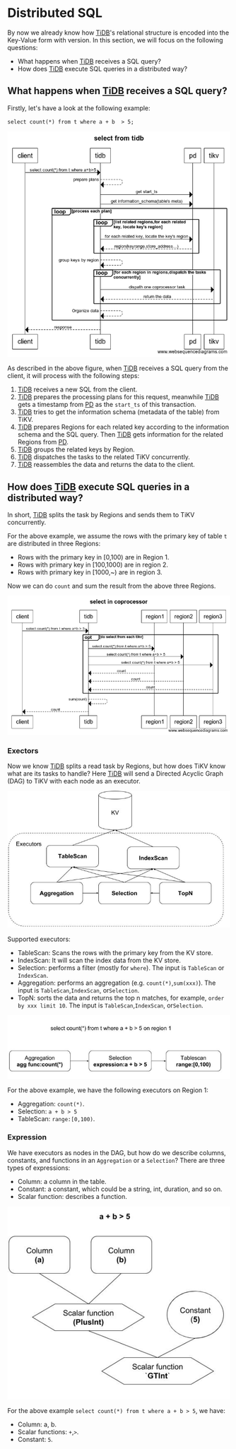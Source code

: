 # Distributed SQL 

By now we already know how [TiDB]'s relational structure is encoded into the Key-Value form with version.  In this section, we will focus on the following questions:

* What happens when [TiDB] receives a SQL query?
* How does [TiDB] execute SQL queries in a distributed way?
  
## What happens when [TiDB] receives a SQL query?

Firstly, let's have a look at the following example:

```
select count(*) from t where a + b  > 5;
```

![Figure 1](images/select_from_tidb.png)


As described in the above figure, when [TiDB] receives a SQL query from the client, it will process with the following steps:

1. [TiDB] receives a new SQL from the client.
2. [TiDB] prepares the processing plans for this request, meanwhile [TiDB] gets a timestamp from [PD] as the `start_ts` of this transaction.
3. [TiDB] tries to get the information schema (metadata of the table) from TiKV.
4. [TiDB] prepares Regions for each related key according to the information schema and the SQL query. Then [TiDB] gets information for the related Regions from [PD].
5. [TiDB] groups the related keys by Region.
6. [TiDB] dispatches the tasks to the related TiKV concurrently.
7. [TiDB] reassembles the data and returns the data to the client.

##  How does [TiDB] execute SQL queries in a distributed way?

In short, [TiDB] splits the task by Regions and sends them to TiKV concurrently.

For the above example, we assume the rows with the primary key of table `t` are distributed in three Regions:

* Rows with the primary key in [0,100) are in Region 1.
* Rows with primary key in [100,1000) are in region 2.
* Rows with primary key in [1000,~) are in region 3.

Now we can do `count` and sum the result from the above three Regions.

![Figure 2](images/coprocessor_select.png)

### Exectors

Now we know [TiDB] splits a read task by Regions, but how does TiKV know what are its tasks to handle?
Here [TiDB] will send a Directed Acyclic Graph (DAG) to TiKV with each node as an executor.

![Figure 3](images/executors.jpg)

Supported executors:

* TableScan: Scans the rows with the primary key from the KV store.
* IndexScan: It will scan the index data from the KV store.
* Selection: performs a filter (mostly for `where`). The input is `TableScan` or `IndexScan`.
* Aggregation: performs an aggregation (e.g. `count(*)`,`sum(xxx)`). The input is `TableScan`,`IndexScan`, or`Selection`.
* TopN: sorts the data and returns the top n matches, for example, `order by xxx limit 10`. The input is `TableScan`,`IndexScan`, or`Selection`.

![executors-example](images/executors-example.jpg)

For the above example, we have the following executors on Region 1:

*  Aggregation: `count(*)`.
*  Selection: `a + b > 5`
*  TableScan: `range:[0,100)`.


### Expression

We have executors as nodes in the DAG, but how do we describe columns, constants, and functions in an `Aggregation` or a `Selection`? 
There are three types of expressions:

* Column: a column in the table.
* Constant: a constant, which could be a string, int, duration, and so on.
* Scalar function: describes a function.



![Figure 4](images/expression.jpg)

For the above example `select count(*) from t where a + b > 5`, we have:

* Column: a, b.
* Scalar functions: `+`,`>`.
* Constant: `5`.


[TiDB]: https://github.com/pingcap/tidb
[PD]: https://github.com/pingcap/pd
